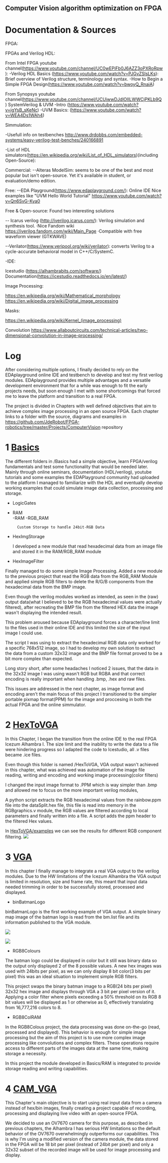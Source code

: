 ## Computer Vision algorithm optimization on FPGA


# Documentation & Sources

  FPGA:

FPGAs and Verilog HDL:

From Intel FPGA youtube channel(https://www.youtube.com/channel/UC0wEPiFb0J6AZZ3oPXRoRpw): 
-Verilog HDL Basics (https://www.youtube.com/watch?v=PJGvZSlsLKs):
Brief overview of Verilog structure, terminology and syntax.
-How to Begin a Simple FPGA Design(https://www.youtube.com/watch?v=bwoyQ_RnaiA)

From Synopsys youtube channel(https://www.youtube.com/channel/UCUiwwDJdlOIILWWCjPKLb9Q)
SystemVerilog & UVM
-Intro (https://www.youtube.com/watch?v=igYsB_sKeNc)
-UVM Basics: (https://www.youtube.com/watch?v=WEA4Ds1WAh4)

Simmulation:

-Usefull info on testbenches http://www.drdobbs.com/embedded-systems/easy-verilog-test-benches/240166891

-List of HDL simulators(https://en.wikipedia.org/wiki/List_of_HDL_simulators)(including Open-Source):

Commercial:
--Alteras ModelSim: seems to be one of the best and most popular but isn't open-source. Yet it's available in student, or evaluation/demo edition.

Free:
--EDA Playground(https://www.edaplayground.com/): Online IDE
Nice examples like "UVM Hello World Tutorial" https://www.youtube.com/watch?v=Qn6SvG-Kya0



Free & Open-source:
Found two interesting solutions

-- Icarus verilog (http://iverilog.icarus.com/): Verilog simulation and synthesis tool. 
·Nice Fandom wiki https://iverilog.fandom.com/wiki/Main_Page
·Compatible with free waveform viewer (GTKWAVE)

--Verilator(https://www.veripool.org/wiki/verilator): converts Verilog to a cycle-accurate behavioral model in C++/C/SystemC. 

-IDE:

Icestudio (https://alhambrabits.com/software/)
Documentation(https://icestudio.readthedocs.io/en/latest/)


Image Processing:

https://en.wikipedia.org/wiki/Mathematical_morphology
https://en.wikipedia.org/wiki/Digital_image_processing

Masks:

https://en.wikipedia.org/wiki/Kernel_(image_processing)

Convolution
https://www.allaboutcircuits.com/technical-articles/two-dimensional-convolution-in-image-processing/


# Log

After considering multiple options, I finally decided to rely on the EDAplayground online IDE and testbench to develop and test my first verilog modules. EDAplayground provides multiple advantages and a versatile development environment that
for a while was enough to fit the early projects needs, but soon enough I met with some shortcomings that forced me to leave the platform and transition to a real FPGA.


The project is divided in Chapters with well defined objectives that aim to achieve complex image processing in an open source FPGA. Each chapter links to a folder with the source, diagrams and examples in https://github.com/JdeRobot/FPGA-robotics/tree/master/Projects/ComputerVision repository 




# 1 [Basics](https://github.com/JdeRobot/FPGA-robotics/tree/master/Projects/ComputerVision/Basics)

The different folders in /Basics had a simple objective, learn FPGA/verilog fundamentals and test some functionality that would be needed later.
Mainly through online seminars, documentation (HDL/verilog), youtube tutorials and some examples the EDAPlayground community had uploaded to the platform I managed to familiarize with the HDL and eventually develop working examples that could simulate image data collection, processing and storage.






  * LogicGates                

  * RAM                     
      -RAM
      -RGB_RAM
      
          Custom Storage to handle 24bit-RGB Data
  * HexImgStorage             

      I developed a new module that read hexadecimal data from an image file and stored it in the RAM/RGB_RAM module
  * HexImageFilter             

   Finally managed to do some simple Image Processing. Added a new module to the previous project that read the RGB data from the RGB_RAM Module and applied simple RGB filters to delete the R/G/B components from the hexadecimal data from the BMP image.


 Even though the verilog modules worked as intended, as seen in the (raw) output data(what I believed to be the RGB hexadecimal values were actually filtered), after recreating the BMP file from the filtered HEX data the image wasn't displaying the intended result.

 This problem aroused because EDAplayground forces a character/line limit to the files used in their online IDE and this limited the size of the input image I could use.

 The script I was using to extract the hexadecimal RGB data only worked for a specific 768x512 image, so I had to develop my own solution to extract the data from a custom 32x32 image and the BMP file format proved to be a bit more complex than expected.

 Long story short, after some headaches I noticed 2 issues, that the data in the 32x32 image I was using wasn't RGB but RGBA and that correct encoding is really important when handling .bmp, .hex and raw files.

 This issues are addressed in the next chapter, as image format and encoding aren't the main focus of this project I transitioned to the simpler portable pixmap format(PPM) for the image and proccesing in both the actual FPGA and the online simmulator. 




# 2 [HexToVGA](https://github.com/JdeRobot/FPGA-robotics/tree/master/Projects/ComputerVision/HexToVGA)

In this Chapter, I began the transition from the online IDE to the real FPGA Icezum Alhambra I. The size limit and the inability to write the data to a file were hindering progress so I adapted the code to Icestudio, all .v files became .ice files.

Even though this folder is named /HexToVGA, VGA output wasn't achieved in this chapter, what was achieved was automation of the image file reading, writing and encoding and working image processing(color filters)

 I changed the input image format to .PPM which is way simpler than .bmp and allowed me to focus on the more important verilog modules,

 A python script extracts the RGB hexadecimal values from the rainbow.ppm file into the dataSplit.hex file, this file is read into memory in the RGBgraphics.v module, the RGB values are filtered according to local parameters and finally written into a file. A script adds the ppm header to the filtered Hex values.

 In [HexToVGA/examples](https://github.com/JdeRobot/FPGA-robotics/tree/master/Projects/ComputerVision/HexToVGA/examples
) we can see the results for different RGB component filtering.
![](https://github.com/JdeRobot/FPGA-robotics/blob/master/Projects/ComputerVision/HexToVGA/examples/ColorFilter.PNG)



# 3 [VGA](https://github.com/JdeRobot/FPGA-robotics/tree/master/Projects/ComputerVision/VGA)


In this chapter I finally manage to integrate a real VGA output to the verilog modules. Due to the HW limitations of the Icezum Alhambra the VGA output is limited in resolution, size and frame rate, this meant that input data needed trimming in order to be successfully stored, processed and displayed.



* binBatmanLogo  

binBatmanLogo is the first working example of VGA output. A simple binary map image of the batman logo is read from the bm.list file and its information published to the VGA module.

![](https://github.com/JdeRobot/FPGA-robotics/blob/master/Projects/ComputerVision/VGA/binBatmanLogo/Diagrama.png)


![](https://github.com/JdeRobot/FPGA-robotics/blob/master/Projects/ComputerVision/VGA/binBatmanLogo/bm.gif)

* RGB8Colours    


The batman logo could be displayed in color but it still was binary data so the output only displayed 2 of the 8 possible values. A new hex images was used with 24bits per pixel, as we can only display 8 bit color(3 bits per pixel) this was an ideal situation to implement simple RGB filters.

This project swaps the binary batman image to a RGB(24 bits per pixel) 32x32 hex image and displays through VGA a 3 bit per pixel version of it. Applying a color filter where pixels exceeding a 50% threshold on its RGB 8 bit values will be displayed as 1 or otherwise as 0, effectively translating from 16,777,216 colors to 8.



* RGB8ColRAM        

In the RGB8Colous project, the data processing was done on-the-go (read, processed and displayed). This behavior is enough for simple image processing but the aim of this project is to use more complex image processing like convolutions and complex filters. These operations require access to different parts of the images data at the same time, making storage a necessity.

In this project the module developed in Basics/RAM is integrated to provide storage reading and writing capabilities.




# 4 [CAM_VGA](https://github.com/JdeRobot/FPGA-robotics/tree/master/Projects/ComputerVision/CAM_VGA)


This Chapter's main objective is to start using real input data from a camera instead of hex/bin images, finally creating a project capable of recording, processing and displaying live video with an open-source FPGA.

We decided to use an OV7670 camera for this purpose, as described in previous chapters, the Alhambra I has serious HW limitations so the default behavior of the OV7670 overwhelmingly outperforms our capabilities. This is why I'm using a modified version of the camera module, the data stored in the FPGA will be 18 bit per pixel (instead of 24bit per pixel) and only a 32x32 subset of the recorded image will be used for image processing and display. 
